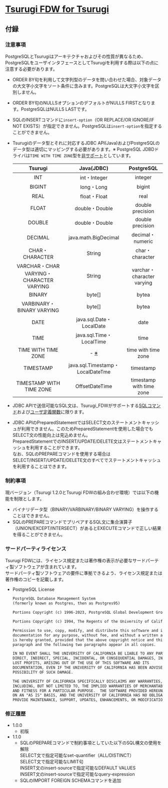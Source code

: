 # [Tsurugi FDW for Tsurugi](./tsurugi_fdw.md)

## 付録

### 注意事項

PostgreSQLとTsurugiはアーキテクチャおよびその性質が異なるため、PostgreSQLをユーザインタフェースとしてTsurugiを利用する際は以下の点に注意する必要があります。

- ORDER BY句を利用して文字列型のデータを問い合わせた場合、対象データの大文字小文字をソート条件に含みます。PostgreSQLは大文字小文字を区別しません。

- ORDER BY句のNULLSオプションのデフォルトがNULLS FIRSTとなります。PostgreSQLはNULLS LASTです。

- SQLのINSERTコマンドに`insert-option`（OR REPLACE/OR IGNORE/IF NOT EXISTS）が指定できません。PostgreSQLは`insert-option`を指定することができません。

- Tsurugiのデータ型とそれに対応するJDBC API(Java)およびPostgreSQLのデータ型は適切にマッピングする必要があります。※ PostgreSQL JDBDドライバは`TIME WITH TIME ZONE`型を[非サポート](https://jdbc.postgresql.org/documentation/query/#using-java-8-date-and-time-classes)としています。

    | Tsurugi | Java(JDBC) | PostgreSQL |
    | :---: | :---: | :---: |
    | INT | int・Integer | integer |
    | BIGINT | long・Long | bigint |
    | REAL | float・Float | real |
    | FLOAT | double・Double | double precision |
    | DOUBLE | double・Double | double precision |
    | DECIMAL | java.math.BigDecimal | decimal・numeric |
    | CHAR・CHARACTER | String | char・character |
    | VARCHAR・CHAR VARYING・CHARACTER VARYING | String | varchar・character varying |
    | BINARY | byte[] | bytea |
    | VARBINARY・BINARY VARYING | byte[] | bytea |
    | DATE | java.sql.Date・LocalDate | date |
    | TIME | java.sql.Time・LocalTime | time |
    | TIME WITH TIME ZONE | - [※]((https://jdbc.postgresql.org/documentation/query/#using-java-8-date-and-time-classes)) | time with time zone |
    | TIMESTAMP | java.sql.Timestamp・LocalDateTme | timestamp |
    | TIMESTAMP WITH TIME ZONE | OffsetDateTime | timestamp with time zone |

- JDBC APIで送信可能なSQL文は、Tsurugi_FDWがサポートする[SQLコマンド](./sql_reference.md)および[ユーザ定義関数](./udf_reference.md)に限ります。  

- JDBC APIのPreparedStatementではSELECT文のステートメントキャッシュが利用できません。このためPreparedStatementを使用した場合でもSELECT文の性能向上は見込めません。  
  PreparedStatementでのINSERT/UPDATE/DELETE文はステートメントキャッシュを利用することができます。  
  なお、SQLのPREPAREコマンドを使用する場合はSELECT/INSERT/UPDATE/DELETE文のすべてでステートメントキャッシュを利用することはできます。

### 制約事項

現バージョン（Tsurugi 1.2.0とTsurugi FDWの組み合わせ環境）では以下の機能を制限とします。

- バイナリデータ型（BINARY/VARBINARY/BINARY VARYING）を操作することはできません。
- SQLのPREPAREコマンドでプリペアするSQL文に集合演算子（UNION/EXCEPT/INTERSECT）があるとEXECUTEコマンドで正しい結果を得ることができません。

### サードパーティライセンス

Tsurugi FDWには、ライセンス規定または著作権の表示が必要なサードパーティ製ソフトウェアが含まれています。  
サードパーティ製ソフトウェアの要件に準拠できるよう、ライセンス規定または著作権のコピーを記載します。

- PostgreSQL License

  ~~~txt
  PostgreSQL Database Management System
  (formerly known as Postgres, then as Postgres95)

  Portions Copyright (c) 1996-2023, PostgreSQL Global Development Group

  Portions Copyright (c) 1994, The Regents of the University of California

  Permission to use, copy, modify, and distribute this software and its
  documentation for any purpose, without fee, and without a written agreement
  is hereby granted, provided that the above copyright notice and this
  paragraph and the following two paragraphs appear in all copies.

  IN NO EVENT SHALL THE UNIVERSITY OF CALIFORNIA BE LIABLE TO ANY PARTY FOR
  DIRECT, INDIRECT, SPECIAL, INCIDENTAL, OR CONSEQUENTIAL DAMAGES, INCLUDING
  LOST PROFITS, ARISING OUT OF THE USE OF THIS SOFTWARE AND ITS
  DOCUMENTATION, EVEN IF THE UNIVERSITY OF CALIFORNIA HAS BEEN ADVISED OF THE
  POSSIBILITY OF SUCH DAMAGE.

  THE UNIVERSITY OF CALIFORNIA SPECIFICALLY DISCLAIMS ANY WARRANTIES,
  INCLUDING, BUT NOT LIMITED TO, THE IMPLIED WARRANTIES OF MERCHANTABILITY
  AND FITNESS FOR A PARTICULAR PURPOSE.  THE SOFTWARE PROVIDED HEREUNDER IS
  ON AN "AS IS" BASIS, AND THE UNIVERSITY OF CALIFORNIA HAS NO OBLIGATIONS TO
  PROVIDE MAINTENANCE, SUPPORT, UPDATES, ENHANCEMENTS, OR MODIFICATIONS.
  ~~~

### 修正履歴

- 1.0.0
  - 初版
- 1.1.0
  - SQLのPREPAREコマンドで制約事項としていた以下のSQL構文の使用を解除  
    SELECT文で指定可能なset-quantifier（ALL/DISTINCT）  
    SELECT文で指定可能なLIMIT句  
    INSERT文のinsert-sourceで指定可能なDEFAULT VALUES  
    INSERT文のinsert-sourceで指定可能なquery-expression  
  - SQLのIMPORT FOREIGN SCHEMAコマンドを追加 
